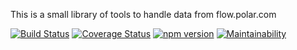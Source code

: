 This is a small library of tools to handle data from flow.polar.com

[![Build Status](https://travis-ci.com/donmahallem/TrapezeApiTypes.svg?branch=master)](https://travis-ci.com/donmahallem/TrapezeApiTypes) [![Coverage Status](https://coveralls.io/repos/github/donmahallem/TrapezeApiTypes/badge.svg?branch=master)](https://coveralls.io/github/donmahallem/TrapezeApiTypes?branch=master) [![npm version](https://badge.fury.io/js/%40donmahallem%2Ftrapeze-api-types.svg)](https://badge.fury.io/js/%40donmahallem%2Ftrapeze-api-types) [![Maintainability](https://api.codeclimate.com/v1/badges/f20f120f5f2a5d0104c8/maintainability)](https://codeclimate.com/github/donmahallem/TrapezeApiTypes/maintainability)